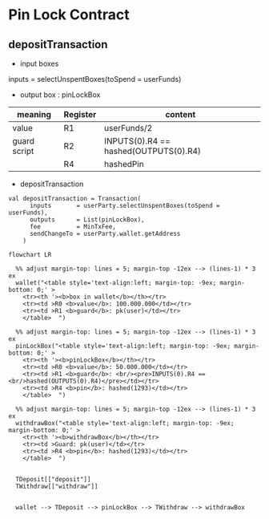 # Pin Lock Contract

## depositTransaction

- input boxes 

inputs = selectUnspentBoxes(toSpend = userFunds)

- output box : pinLockBox 

| meaning      | Register | content                               |
| ------------ | -------- | ------------------------------------- |
| value        | R1       | userFunds/2                           |
| guard script | R2       | INPUTS(0).R4 == hashed(OUTPUTS(0).R4) |
|              | R4       | hashedPin                             |

- depositTransaction

```
val depositTransaction = Transaction(
      inputs       = userParty.selectUnspentBoxes(toSpend = userFunds),
      outputs      = List(pinLockBox),
      fee          = MinTxFee,
      sendChangeTo = userParty.wallet.getAddress
    )
```



```mermaid
flowchart LR

  %% adjust margin-top: lines = 5; margin-top -12ex --> (lines-1) * 3 ex
  wallet("<table style='text-align:left; margin-top: -9ex; margin-bottom: 0;' > 
    <tr><th '><b>box in wallet</b></th></tr> 
    <tr><td >R0 <b>value</b>: 100.000.000</td></tr>     
    <tr><td >R1 <b>guard</b>: pk(user)</td></tr> 
    </table>  ")

  %% adjust margin-top: lines = 5; margin-top -12ex --> (lines-1) * 3 ex
  pinLockBox("<table style='text-align:left; margin-top: -9ex; margin-bottom: 0;' > 
    <tr><th '><b>pinLockBox</b></th></tr> 
    <tr><td >R0 <b>value</b>: 50.000.000</td></tr> 
    <tr><td >R1 <b>guard</b>: <br/><pre>INPUTS(0).R4 == <br/>hashed(OUTPUTS(0).R4)</pre></td></tr> 
    <tr><td >R4 <b>pin</b>: hashed(1293)</td></tr>     
    </table>  ")

  %% adjust margin-top: lines = 5; margin-top -12ex --> (lines-1) * 3 ex
  withdrawBox("<table style='text-align:left; margin-top: -9ex; margin-bottom: 0;' > 
    <tr><th '><b>withdrawBox</b></th></tr> 
    <tr><td >Guard: pk(user)</td></tr> 
    <tr><td >R4 <b>pin</b>: hashed(1293)</td></tr>
    </table>  ")


  TDeposit[["deposit"]]
  TWithdraw[["withdraw"]]


  wallet --> TDeposit --> pinLockBox --> TWithdraw --> withdrawBox

```